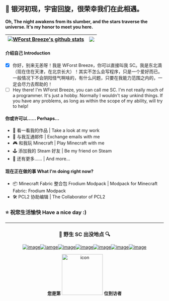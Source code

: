   <!---
请注意：
此为 WForst-Breeze 的 Profile 的 README.md，将会展示在 WForst-Breeze 的个人主页上。
您可以随意使用这个文件作为您个人主页的模板。但请*尽可能*遵循以下的约定：
- 请尽量不要完全照搬，作为您的个人主页，更应该体现*您的*特色和态度~！例如全文的的开头，“银河初现，宇宙回旋”，就是我写的随笔中的节选，也正是我生活态度的体现。
- 您在借鉴此文件时，如果可以，您可以在这个仓库的 Issue 或其他渠道通知我。我很乐意看见别人喜欢我的作品，因此如果您告知了我，我会过去捧捧场的！
- 您可以随意借鉴这个文件中的所有元素而无需标识。
以上两条并非硬性要求也不是什么协议，也就是说，您完全可以不这样做。

同时，你也会看到我在这里发的牢骚。这里面大部分注释用处不大，图个乐，让自己开心而已啦~
  --->

## 👋 银河初现，宇宙回旋，很荣幸我们在此相遇。  
**Oh, The night awakens from its slumber, and the stars traverse the universe. It's my honor to meet you here.**
  <!---README Stats--->
  <!---鬼知道为什么这破玩意老是坏，蒸的服辣！！--->
| <a href="https://github.com/anuraghazra/github-readme-stats"><img align="center" src="https://github-readme-stats.vercel.app/api?username=WForst-Breeze&show_icons=true&include_all_commits=true&theme=buefy&hide_border=true" alt="WForst Breeze's github stats" /></a> | <a href="https://github.com/anuraghazra/github-readme-stats"><img align="center" src="https://github-readme-stats.vercel.app/api/top-langs/?username=WForst-Breeze&layout=compact&theme=buefy&hide_border=true" /></a> |
| ------------- | ------------- |

#### 介绍自己 Introduction
- [x] 你好，别来无恙呀！我是 WForst Breeze，你可以直接叫我 SC。我是东北滴（现在住在天津，在北京长大）！其实不怎么会写程序，只是一个爱好而已。一般情况下不会阴阳怪气啊啥的，有什么问题，只要在我能力范围之内的，一定会尽力去帮助的！  
- [ ] Hey there! I'm WForst Breeze, you can call me SC. I'm not really much of a programmer. It's just a hobby. Normally I wouldn't say unkind things. If you have any problems, as long as within the scope of my ability, will try to help!

#### 你或许可以…… Perhaps...
- 🤩 看一看我的作品 | Take a look at my work
- 💬 与我互通邮件 | Exchange emails with me
- 🎮 和我玩 Minecraft | Play Minecraft with me
- 🕹 添加我的 Steam 好友 | Be my friend on Steam
- 🤔 还有更多…… | And more...

#### 现在正在做的事 What I'm doing right now?
  <!----此项目已放弃 🎲 Minecraft Fabric/Forge 模组 WFB的简单命令 | Mod for Minecraft Fabric/Forge: WFB's Easy Commands --->
- 📦 Minecraft Fabric 整合包 Frodium Modpack | Modpack for Minecraft Fabric: Frodium Modpack
- 🛠 PCL2 协助编辑 | The Collaborator of PCL2  

### ⭐ 祝您生活愉快 Have a nice day :)
  <!---自2023.1.12开始统计的页面访问数量--->
  <!---已弃用![Page Views Count](https://badges.toozhao.com/badges/01GPHXFCCQ0WANPJ2B5Q8MGJG5/blue.svg)  --->
---
<div align="center">

### 🔎 野生 SC 出没地点 🔍
  <!---相关链接--->
[![image](https://img.shields.io/badge/-BiliBili-fb7299?style=for-the-badge)](https://space.bilibili.com/506713078 "跳转 Bilibili 个人主页")[![iamge](https://img.shields.io/badge/-AFDian-946ce6?style=for-the-badge)](https://afdian.net/a/Bailey_Z "跳转 爱发电创作者页面")[![image](https://img.shields.io/badge/-Twitter-1D9BF0?style=for-the-badge)](https://twitter.com/RbreezeQ "跳转 Twitter 个人资料")[![image](https://img.shields.io/badge/-Email-1074BE?style=for-the-badge)](mailto:sxcmxgst3319@hotmail.com "向我发送邮件")[![image](https://img.shields.io/badge/-Steam-171A21?style=for-the-badge)](https://steamcommunity.com/id/WForst_B "跳转 Steam 个人资料")[![image](https://img.shields.io/badge/-Wikipedia-f4f4f4?style=for-the-badge)](https://zh.wikipedia.org/wiki/User:WForstQing "跳转 Wikipedia 用户页")[![image](https://img.shields.io/badge/-Buy%20Me%20A%20Coffee-ffdd00?style=for-the-badge)](https://www.buymeacoffee.com/WForstB "跳转 Buy me a coffee 个人资料")  
  <!---访问次数统计--->
**您是第** <img src="https://profile-counter.glitch.me/WForst_Breeze/count.svg?comment=哼啊啊啊啊啊啊啊啊啊啊啊啊" alt="icon" width="130px"> **位到访者**
</div>
